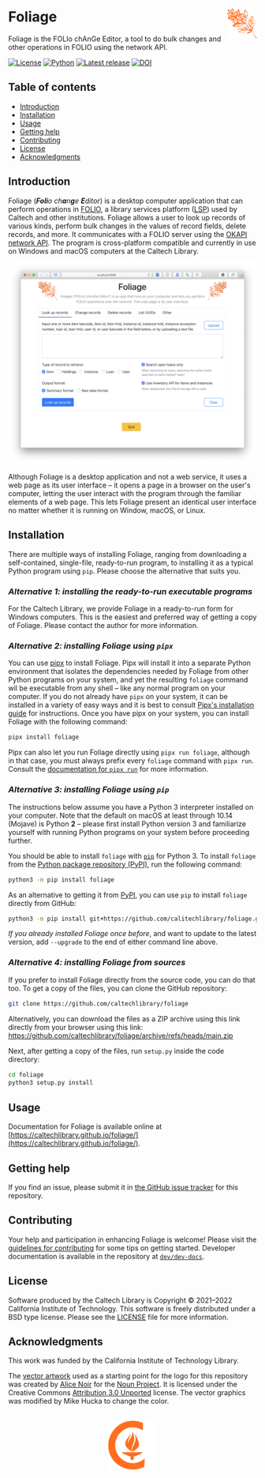 # Foliage<img width="12%" align="right" src="https://github.com/caltechlibrary/foliage/raw/main/.graphics/foliage-icon.png">

Foliage is the FOLIo chAnGe Editor, a tool to do bulk changes and other operations in FOLIO using the network API.

[![License](https://img.shields.io/badge/License-BSD%203--Clause-blue.svg?style=flat-square)](https://choosealicense.com/licenses/bsd-3-clause)
[![Python](https://img.shields.io/badge/Python-3.8+-brightgreen.svg?style=flat-square)](https://www.python.org/downloads/release/python-380/)
[![Latest release](https://img.shields.io/github/v/release/caltechlibrary/foliage.svg?style=flat-square&color=b44e88)](https://github.com/caltechlibrary/foliage/releases)
[![DOI](https://img.shields.io/badge/dynamic/json.svg?label=DOI&style=flat-square&color=lightgray&query=$.metadata.doi&uri=https://data.caltech.edu/api/record/20027)](https://data.caltech.edu/records/20027)


## Table of contents

* [Introduction](#introduction)
* [Installation](#installation)
* [Usage](#usage)
* [Getting help](#getting-help)
* [Contributing](#contributing)
* [License](#license)
* [Acknowledgments](#authors-and-acknowledgments)


## Introduction

Foliage (_**Foli**o ch**a**n**g**e **E**ditor_) is a desktop computer application that can perform operations in [FOLIO](https://www.folio.org), a library services platform ([LSP](https://journals.ala.org/index.php/ltr/article/view/5686/7063)) used by Caltech and other institutions. Foliage allows a user to look up records of various kinds, perform bulk changes in the values of record fields, delete records, and more. It communicates with a FOLIO server using the [OKAPI network API](https://github.com/folio-org/okapi/blob/master/doc/guide.md). The program is cross-platform compatible and currently in use on Windows and macOS computers at the Caltech Library.

<p align="center">
<img width="700"  src="https://github.com/caltechlibrary/foliage/raw/main/.graphics/foliage-screenshot.png">
</p>

Although Foliage is a desktop application and not a web service, it uses a web page as its user interface &ndash; it opens a page in a browser on the user's computer, letting the user interact with the program through the familiar elements of a web page. This lets Foliage present an identical user interface no matter whether it is running on Window, macOS, or Linux.


## Installation

There are multiple ways of installing Foliage, ranging from downloading a self-contained, single-file, ready-to-run program, to installing it as a typical Python program using `pip`.  Please choose the alternative that suits you.


### _Alternative 1: installing the ready-to-run executable programs_

For the Caltech Library, we provide Foliage in a ready-to-run form for Windows computers. This is the easiest and preferred way of getting a copy of Foliage. Please contact the author for more information.


### _Alternative 2: installing Foliage using `pipx`_

You can use [pipx](https://pypa.github.io/pipx/) to install Foliage. Pipx will install it into a separate Python environment that isolates the dependencies needed by Foliage from other Python programs on your system, and yet the resulting `foliage` command wil be executable from any shell &ndash; like any normal program on your computer. If you do not already have `pipx` on your system, it can be installed in a variety of easy ways and it is best to consult [Pipx's installation guide](https://pypa.github.io/pipx/installation/) for instructions. Once you have pipx on your system, you can install Foliage with the following command:
```sh
pipx install foliage
```

Pipx can also let you run Foliage directly using `pipx run foliage`, although in that case, you must always prefix every `foliage` command with `pipx run`.  Consult the [documentation for `pipx run`](https://github.com/pypa/pipx#walkthrough-running-an-application-in-a-temporary-virtual-environment) for more information.


### _Alternative 3: installing Foliage using `pip`_

The instructions below assume you have a Python 3 interpreter installed on your computer.  Note that the default on macOS at least through 10.14 (Mojave) is Python **2** &ndash; please first install Python version 3 and familiarize yourself with running Python programs on your system before proceeding further.

You should be able to install `foliage` with [`pip`](https://pip.pypa.io/en/stable/installing/) for Python&nbsp;3.  To install `foliage` from the [Python package repository (PyPI)](https://pypi.org), run the following command:
```sh
python3 -m pip install foliage
```

As an alternative to getting it from [PyPI](https://pypi.org), you can use `pip` to install `foliage` directly from GitHub:
```sh
python3 -m pip install git+https://github.com/calitechlibrary/foliage.git
```

_If you already installed Foliage once before_, and want to update to the latest version, add `--upgrade` to the end of either command line above.


### _Alternative 4: installing Foliage from sources_

If  you prefer to install Foliage directly from the source code, you can do that too. To get a copy of the files, you can clone the GitHub repository:
```sh
git clone https://github.com/caltechlibrary/foliage
```

Alternatively, you can download the files as a ZIP archive using this link directly from your browser using this link: <https://github.com/caltechlibrary/foliage/archive/refs/heads/main.zip>

Next, after getting a copy of the files,  run `setup.py` inside the code directory:
```sh
cd foliage
python3 setup.py install
```


## Usage

Documentation for Foliage is available online at [https://caltechlibrary.github.io/foliage/](https://caltechlibrary.github.io/foliage/).


## Getting help

If you find an issue, please submit it in [the GitHub issue tracker](https://github.com/caltechlibrary/foliage/issues) for this repository.


## Contributing

Your help and participation in enhancing Foliage is welcome!  Please visit the [guidelines for contributing](CONTRIBUTING.md) for some tips on getting started. Developer documentation is available in the repository at [`dev/dev-docs`](dev/dev-docs).


## License

Software produced by the Caltech Library is Copyright © 2021&ndash;2022 California Institute of Technology.  This software is freely distributed under a BSD type license.  Please see the [LICENSE](LICENSE) file for more information.


## Acknowledgments

This work was funded by the California Institute of Technology Library.

The [vector artwork](https://thenounproject.com/term/branch/1047074/) used as a starting point for the logo for this repository was created by [Alice Noir](https://thenounproject.com/AliceNoir/) for the [Noun Project](https://thenounproject.com).  It is licensed under the Creative Commons [Attribution 3.0 Unported](https://creativecommons.org/licenses/by/3.0/deed.en) license.  The vector graphics was modified by Mike Hucka to change the color.

<div align="center">
  <br>
  <a href="https://www.caltech.edu">
    <img width="100" height="100" src="https://raw.githubusercontent.com/caltechlibrary/foliage/main/.graphics/caltech-round.png">
  </a>
</div>
